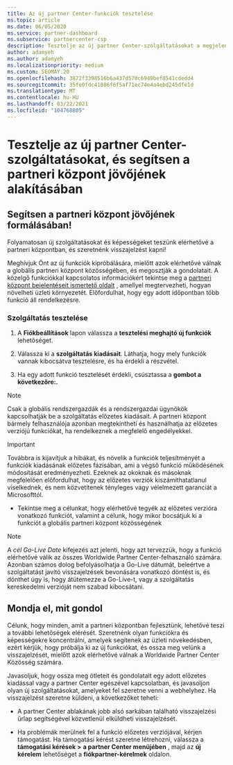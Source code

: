 ```yaml
---
title: Az új partner Center-funkciók tesztelése
ms.topic: article
ms.date: 06/05/2020
ms.service: partner-dashboard
ms.subservice: partnercenter-csp
description: Tesztelje az új partner Center-szolgáltatásokat a megjelenésük előtt, és tudassa velünk, mit gondol. Segítsen a partneri központ jövőjének formálásában!
author: adamyeh
ms.author: adamyeh
ms.localizationpriority: medium
ms.custom: SEOMAY.20
ms.openlocfilehash: 3872f3398516b6a437d570c6949bef8541cdedd4
ms.sourcegitcommit: 35fe0fdc41886f6f5af71ec74e4a4ebd245dfe1d
ms.translationtype: MT
ms.contentlocale: hu-HU
ms.lasthandoff: 03/22/2021
ms.locfileid: "104768805"
---
```

# <a name="test-drive-new-partner-center-features-and-help-shape-the-future-of-partner-center"></a>Tesztelje az új partner Center-szolgáltatásokat, és segítsen a partneri központ jövőjének alakításában


## <a name="help-shape-the-future-of-partner-center"></a>Segítsen a partneri központ jövőjének formálásában!

Folyamatosan új szolgáltatásokat és képességeket teszünk elérhetővé a partneri központban, és szeretnénk visszajelzést kapni!

Meghívjuk Önt az új funkciók kipróbálására, mielőtt azok elérhetővé válnak a globális partneri központ közösségében, és megosztják a gondolatait. A közelgő funkciókkal kapcsolatos információkért tekintse meg a [partneri központ bejelentéseit ismertető oldalt](announcements/index.md) , amellyel megtervezheti, hogyan növelheti üzleti környezetét. Előfordulhat, hogy egy adott időpontban több funkció áll rendelkezésre.

### <a name="test-drive-a-feature"></a>Szolgáltatás tesztelése

1. A **Fiókbeállítások** lapon válassza a **tesztelési meghajtó új funkciók** lehetőséget.

2. Válassza ki a **szolgáltatás kiadásait**. Láthatja, hogy mely funkciók vannak kibocsátva tesztelésre, és ha érdekli a részvétel.

3. Ha egy adott funkció tesztelését érdekli, csúsztassa a **gombot a következőre:.**

> [!NOTE]  
> Csak a globális rendszergazdák és a rendszergazdai ügynökök kapcsolhatják be a szolgáltatás előzetes kiadásait. A partneri központ bármely felhasználója azonban megtekintheti és használhatja az előzetes verziójú funkciókat, ha rendelkeznek a megfelelő engedélyekkel.

> [!IMPORTANT]  
> Továbbra is kijavítjuk a hibákat, és növelik a funkciók teljesítményét a funkciók kiadásának előzetes fázisában, ami a végső funkció működésének módosítását eredményezheti. Ezeknek az okoknak és másoknak megfelelően előfordulhat, hogy az előzetes verziók kiszámíthatatlanul viselkednek, és nem közvetítenek tényleges vagy vélelmezett garanciát a Microsofttól.

- Tekintse meg a célunkat, hogy elérhetővé tegyék az előzetes verzióra vonatkozó funkciót, valamint a célunk, hogy mikor bocsátjuk ki a funkciót a globális partneri központ közösségének

> [!NOTE]  
> A *cél Go-Live Date* kifejezés azt jelenti, hogy azt tervezzük, hogy a funkció elérhetővé válik az összes Worldwide Partner Center-felhasználó számára. Azonban számos dolog befolyásolhatja a Go-Live dátumát, beleértve a szolgáltatást javító visszajelzések bevonására vonatkozó döntést is, és dönthet úgy is, hogy átütemezze a Go-Live-t, vagy a szolgáltatás kereskedelmi verzióját nem szabad kibocsátani.  
 
## <a name="tell-us-what-you-think"></a>Mondja el, mit gondol

Célunk, hogy minden, amit a partneri központban fejlesztünk, lehetővé teszi a további lehetőségek elérését. Szeretnénk olyan funkciókra és képességekre koncentrálni, amelyek segítenek az üzleti növekedésben, ezért kérjük, hogy próbálja ki az új funkciókat, és ossza meg velünk a visszajelzését, mielőtt azok elérhetővé válnak a Worldwide Partner Center Közösség számára. 

Javasoljuk, hogy ossza meg ötleteit és gondolatait egy adott előzetes kiadással vagy a partner Center egészével kapcsolatban, és javasoljon olyan új szolgáltatásokat, amelyeket fel szeretne venni a webhelyhez. Ha visszajelzést szeretne küldeni, a következőket teheti:  

- A partner Center ablakának jobb alsó sarkában található visszajelzési űrlap segítségével közvetlenül elküldheti visszajelzését. 

- Ha problémák merülnek fel a funkció előzetes verziójával, kérjen támogatást. Ha támogatási kérést szeretne létrehozni, válassza a **támogatási kérések >** **a partner Center menüjében** , majd az **új kérelem** lehetőséget a **fiókpartner-kérelmek** oldalon.



